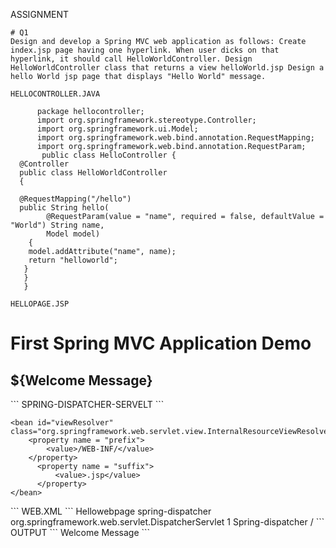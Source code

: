 ASSIGNMENT
```
# Q1
Design and develop a Spring MVC web application as follows: Create index.jsp page having one hyperlink. When user dicks on that hyperlink, it should call HelloWorldController. Design HelloWorldController class that returns a view helloWorld.jsp Design a hello World jsp page that displays "Hello World" message.
            
HELLOCONTROLLER.JAVA
```
          package hellocontroller;
          import org.springframework.stereotype.Controller;
          import org.springframework.ui.Model;
          import org.springframework.web.bind.annotation.RequestMapping;
          import org.springframework.web.bind.annotation.RequestParam;
           public class HelloController {
	  @Controller
	  public class HelloWorldController 
	  {
 
	  @RequestMapping("/hello")
	  public String hello(
	        @RequestParam(value = "name", required = false, defaultValue = "World") String name,
	        Model model)
		{
	    model.addAttribute("name", name);
	    return "helloworld";
	   }
	   }
	   }


```
HELLOPAGE.JSP
```
<html>
 <body> <h1>First Spring MVC Application Demo</h1>
<h2>${Welcome Message}</h2>   
</body>
</html>
```
SPRING-DISPATCHER-SERVELT
```
<?xml version="1.0" encoding="UTF-8"?>
<beans xmlns = "http://www.springframework.org/schema/beans"
   xmlns:context = "http://www.springframework.org/schema/context"
   xmlns:xsi = "http://www.w3.org/2001/XMLSchema-instance"
   xsi:schemaLocation = "http://www.springframework.org/schema/beans     
   http://www.springframework.org/schema/beans/spring-beans-2.5.xsd">  

   <!-- http://www.springframework.org/schema/context 
   http://www.springframework.org/schema/context/spring-context-5.3.8.xsd -->

   <bean id="HandlerMapping" class="org.springframework.web.servlet.handler.BeanNameUrlHandlerMapping" />

   <bean name="/welcome.html" class="com.hellocontroller.HelloController" />
 
    <bean id="viewResolver" class="org.springframework.web.servlet.view.InternalResourceViewResolver">
        <property name = "prefix">
            <value>/WEB-INF/</value>
        </property>
          <property name = "suffix">
              <value>.jsp</value>
          </property>
    </bean> 
</beans>
```
WEB.XML
```
<display-name>Hellowebpage</display-name>
   <servlet>
    <servlet-name>spring-dispatcher</servlet-name>
    <servlet-class>org.springframework.web.servlet.DispatcherServlet
    </servlet-class>
    <load-on-startup>1</load-on-startup>
</servlet>
 <servlet-mapping>
    <servlet-name>Spring-dispatcher</servlet-name>
    <url-pattern>/</url-pattern>
</servlet-mapping>
</web-app>
```
OUTPUT
```
Welcome Message
```
